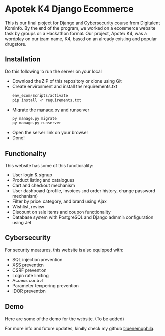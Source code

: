 # Apotek K4 Django Ecommerce

This is our final project for Django and Cybersecurity course from Digitalent Kominfo. By the end of the program, we worked on a ecommerce website task by groups on a Hackathon format.
Our project, Apotek K4, was a wordplay on our team name, K4, based on an already existing and popular drugstore.

## Installation
Do this following to run the server on your local
- Download the ZIP of this repository or clone using Git
- Create environment and install the requirements.txt
  ```py -m venv env_ecom
  env_ecom/Scripts/activate  
  pip install -r requirements.txt
- Migrate the manage.py and runserver
  ```py manage.py makemigrations
  py manage.py migrate
  py manage.py runserver
- Open the server link on your browser
- Done!

## Functionality
This website has some of this functionality:
- User login & signup
- Product listing and catalogues
- Cart and checkout mechanism
- User dashboard (profile, invoices and order history, change password mechanism)
- Filter by price, category, and brand using Ajax
- Wishlist, review
- Discount on sale items and coupon functionality
- Database system with PostgreSQL and Django admmin configuration using Jet

## Cybersecurity
For security measures, this website is also equipped with:
- SQL injection prevention
- XSS prevention
- CSRF prevention
- Login rate limiting
- Access control
- Parameter tempering prevention
- IDOR prevention

## Demo
Here are some of the demo for the website. (To be added)

For more info and future updates, kindly check my github [bluenemophila](https://github.com/bluenemophila).
